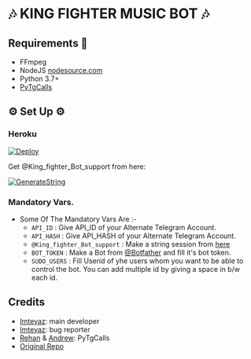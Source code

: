 <h1 align="centre">🎶 KING FIGHTER MUSIC BOT 🎶</h1>

## Requirements 📝

- FFmpeg
- NodeJS [nodesource.com](https://nodesource.com/)
- Python 3.7+
- [PyTgCalls](https://github.com/pytgcalls/pytgcalls)

<h2 align="centre">⚙️ Set Up ⚙️</h3>

<h3 align="centre"> Heroku </h4>

[![Deploy](https://www.herokucdn.com/deploy/button.svg)](https://heroku.com/deploy)

Get @King_fighter_Bot_support from here:

[![GenerateString](https://img.shields.io/badge/repl.it-generateString-yellowgreen)](https://replit.com/@mdimteyaz/KINGFIGHTERMUSICBOTPrograming-language#main.py)

### Mandatory Vars.

- Some Of The Mandatory Vars Are :-
   - `API_ID` :  Give API_ID of your Alternate Telegram Account.
   - `API_HASH` :  Give API_HASH of your Alternate Telegram Account.
   - `@King_fighter_Bot_support` :  Make a string session from [here](https://replit.com/@mdimteyaz/KINGFIGHTERMUSICBOTPrograming-language#main.py)
   - `BOT_TOKEN` :  Make a Bot from [@Botfather](https://t.me/botfather) and fill it's bot token.
   - `SUDO_USERS` :  Fill Userid of yhe users whom you want to be able to control the bot. You can add multiple id by giving a space in b/w each id.

## Credits

- [Imteyaz](https://github.com/rojserbest): main developer
- [Imteyaz](https://github.com/BlackStoneReborn): bug reporter
- [Rehan](https://github.com/Laky-64) & [Andrew](https://github.com/AndrewLaneX): PyTgCalls
- [Original Repo](https://github.com/suprojects/CallsMusic)

